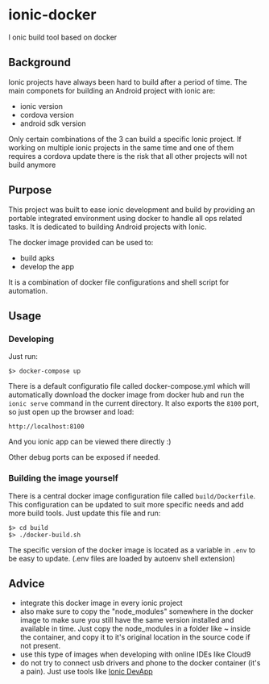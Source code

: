 # ionic-docker
I
onic build tool based on docker

## Background

Ionic projects have always been hard to build after a period of time. The main componets for building an Android project with ionic are:
- ionic version
- cordova version
- android sdk version

Only certain combinations of the 3 can build a specific Ionic project. If working on multiple ionic projects in the same time and one of them requires a cordova update there is the risk that all other projects will not build anymore

## Purpose

This project was built to ease ionic development and build by providing an portable integrated environment using docker to handle all ops related tasks.
It is dedicated to building Android projects with Ionic.

The docker image provided can be used to:
- build apks
- develop the app

It is a combination of docker file configurations and shell script for automation.

## Usage

### Developing

Just run:

```
$> docker-compose up
```

There is a default configuratio file called docker-compose.yml which will automatically download the docker image from docker hub and run the `ionic serve` command in the current directory.
It also exports the `8100` port, so just open up the browser and load:

```
http://localhost:8100
```

And you ionic app can be viewed there directly :)

Other debug ports can be exposed if needed.

### Building the image yourself

There is a central docker image configuration file called `build/Dockerfile`.
This configuration can be updated to suit more specific needs and add more build tools. Just update this file and run:

```
$> cd build
$> ./docker-build.sh
```

The specific version of the docker image is located as a variable in `.env` to be easy to update. (.env files are loaded by autoenv shell extension)

## Advice
- integrate this docker image in every ionic project
- also make sure to copy the "node_modules" somewhere in the docker image to make sure you still have the same version installed and available in time. Just copy the node_modules in a folder like ~ inside the container, and copy it to it's original location in the source code if not present.
- use this type of images when developing with online IDEs like Cloud9
- do not try to connect usb drivers and phone to the docker container (it's a pain). Just use tools like [Ionic DevApp](https://ionicframework.com/docs/pro/devapp/)
